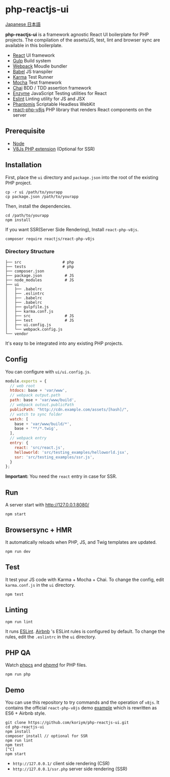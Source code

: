 # php-reactjs-ui

[Japanese 日本語](README.ja.md)

**php-reactjs-ui** is a framework agnostic React UI boilerplate for PHP projects. The compilation of the assets/JS, test, lint and browser sync are available in this boilerplate.

 * [React](https://facebook.github.io/react/) UI framework
 * [Gulp](http://gulpjs.com/) Build system
 * [Webpack](https://webpack.github.io/) Moudle bundler
 * [Babel](https://babeljs.io/) JS transpiler
 * [Karma](https://karma-runner.github.io/0.13/index.html) Test Runner
 * [Mocha](http://mochajs.org/) Test framework
 * [Chai](http://chaijs.com/) BDD / TDD assertion framework 
 * [Enzyme](https://github.com/airbnb/enzyme) JavaScript Testing utilities for React
 * [Eslint](http://eslint.org/) Linting utility for JS and JSX
 * [Phantomjs](http://phantomjs.org/) Scriptable Headless WebKit
 * [react-php-v8js](https://github.com/reactjs/react-php-v8js) PHP library that renders React components on the server

 
## Prerequisite

 * [Node](https://nodejs.org/en/)
 * [V8Js PHP extension](https://github.com/phpv8/v8js) (Optional for SSR)
 
## Installation

First, place the `ui` directory and `package.json` into the root of the existing PHP project.

```
cp -r ui /path/to/yourapp
cp package.json /path/to/yourapp
```

Then, install the dependencies.

```
cd /path/to/yourapp
npm install
```

If you want SSR(Server Side Rendering), Install `react-php-v8js`.

```
composer require reactjs/react-php-v8js
```
 
### Directory Structure
 
```
├── src                  # php
├── tests                # php
├── composer.json
├── package.json          # JS
├── node_modules          # JS
├── ui
│   ├── .babelrc
│   ├── .eslintrc
│   ├── .babelrc
│   ├── .babelrc
│   ├── gulpfile.js
│   ├── karma.conf.js
│   ├── src               # JS
│   ├── test              # JS
│   ├── ui.config.js
│   └── webpack.config.js
└── vendor
```

It's easy to be integrated into any existing PHP projects.

## Config

You can configure with `ui/ui.config.js`.

```javascript
module.exports = {
  // web root
  htdocs: base + 'var/www',
  // webpack output.path
  path: base + 'var/www/build',
  // webpack outout.publicPath
  publicPath: "http://cdn.example.com/assets/[hash]/",
  // watch to sync folder
  watch: [
    base + 'var/www/build/*',
    base + '**/*.twig',
  ],
  // webpack entry
  entry: {
    react: 'src/react.js',
    helloworld: 'src/testing_examples/helloworld.jsx',
    ssr: 'src/testing_examples/ssr.js',
  }
};
```

**Important:** You need the `react` entry in case for SSR.

## Run

A server start with http://127.0.0.1:8080/

```
npm start
```


## Browsersync + HMR

It automatically reloads when PHP, JS, and Twig templates are updated.

```
npm run dev
```

## Test

It test your JS code with Karma + Mocha + Chai. To change the config, edit `karma.conf.js` in the `ui` directory.

```
npm test      
```

## Linting

```
npm run lint
```

It runs [ESLint](http://eslint.org/). [Airbnb](http://mitsuruog.github.io/javascript-style-guide/) 's ESLint rules is configured by default. To change the rules, edit the `.eslintrc` in the `ui` directory.


## PHP QA

Watch [phpcs](https://github.com/squizlabs/PHP_CodeSniffer) and [phpmd](https://phpmd.org/) for PHP files.

```
npm run php
```



## Demo

You can use this repository to try commands and the operation of `v8js`.
It contains the official `react-php-v8js` demo [example](https://github.com/reactjs/react-php-v8js/tree/master/example) which is rewritten as ES6 + Airbnb style.

```
git clone https://github.com/koriym/php-reactjs-ui.git
cd php-reactjs-ui
npm install
composer install // optional for SSR
npm run lint
npm test
[^C]
npm start
```

 * `http://127.0.0.1/`        client side rendering (CSR)
 * `http://127.0.0.1/ssr.php` server side rendering (SSR)
